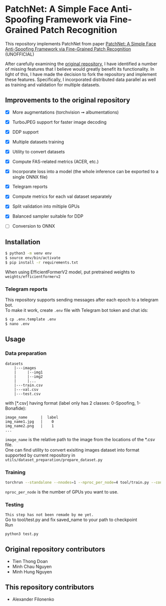 # PatchNet: A Simple Face Anti-Spoofing Framework via Fine-Grained Patch Recognition

This repository implements PatchNet from paper [PatchNet: A Simple Face Anti-Spoofing Framework via Fine-Grained Patch Recognition](https://arxiv.org/abs/2203.14325) (UNOFFICIAL)

After carefully examining the [original repository](https://github.com/doantienthongbku/Implementation-patchnet), I have identified a number of missing features that I believe would greatly benefit its functionality. In light of this, I have made the decision to fork the repository and implement these features. Specifically, I incorporated distributed data parallel as well as training and validation for multiple datasets.


## Improvements to the original repository
- [x] More augmentations (torchvision ➞ albumentations)
- [x] TurboJPEG support for faster image decoding
- [x] DDP support
- [x] Multiple datasets training
- [x] Utility to convert datasets
- [x] Compute FAS-related metrics (ACER, etc.)
- [x] Incorporate loss into a model (the whole inference can be exported to a single ONNX file)
- [x] Telegram reports
- [x] Compute metrics for each val dataset separately
- [x] Split validation into miltiple GPUs
- [x] Balanced sampler suitable for DDP
- [ ] Conversion to ONNX


## Installation
```bash
$ python3 -m venv env
$ source env/bin/activate
$ pip install -r requirements.txt
```

When using EfficientFormerV2 model, put pretrained weights to `weights/efficientformerv2`

### Telegram reports
This repository supports sending messages after each epoch to a telegram bot.\
To make it work, create `.env` file with Telegram bot token and chat ids:
```bash
$ cp .env.template .env
$ nano .env
```

## Usage
### Data preparation
```
datasets
    |---images
    |     |--img1
    |     |--img2
    |     |...
    |---train.csv
    |---val.csv
    |---test.csv
```
with [*.csv] having format (label only has 2 classes: 0-Spoofing, 1-Bonafide):
```
image_name      |  label
img_name1.jpg   |    0
img_name2.png   |    1
...
```
`image_name` is the relative path to the image from the locations of the *.csv file.\
One can find utility to convert exisiting images dataset into format supported by current repository in `utils/dataset_preparation/prepare_dataset.py`

### Training
```bash
torchrun --standalone --nnodes=1 --nproc_per_node=4 tool/train.py --config config.yaml
```
`nproc_per_node` is the number of GPUs you want to use.


### Testing
`This step has not been remade by me yet.`\
Go to tool/test.py and fix saved_name to your path to checkpoint \
Run
```bash
python3 test.py
```
## Original repository contributors
- Tien Thong Doan
- Minh Chau Nguyen
- Minh Hung Nguyen

## This repository contributors
- Alexander Filonenko
